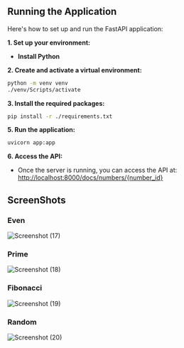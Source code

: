 ## Running the Application

Here's how to set up and run the FastAPI application:

**1. Set up your environment:**

   - **Install Python** 

**2. Create and activate a virtual environment:**

   ```bash
   python -m venv venv 
   ./venv/Scripts/activate
   ```

**3. Install the required packages:**

   ```bash
   pip install -r ./requirements.txt
   ```

**5. Run the application:**

   ```bash
   uvicorn app:app
   ```

**6. Access the API:**

   - Once the server is running, you can access the API at: [http://localhost:8000/docs/numbers/{number_id}](http://localhost:8000/numbers/{number_id})

## ScreenShots

### Even
![Screenshot (17)](https://github.com/user-attachments/assets/640ec217-5e86-405b-a934-e00dc6f31d06)

### Prime
![Screenshot (18)](https://github.com/user-attachments/assets/4809e75f-45bf-410f-b92b-0268b9a827a2)


### Fibonacci
![Screenshot (19)](https://github.com/user-attachments/assets/14eb667c-1b17-4ac0-bd05-a4c0e51ecfaa)


### Random
![Screenshot (20)](https://github.com/user-attachments/assets/4239d36f-8fd8-4d50-80ef-a5f6f80be8fc)
